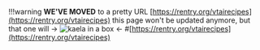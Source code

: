 !!!warning **WE'VE MOVED**
	to a pretty URL
	[https://rentry.org/vtairecipes](https://rentry.org/vtairecipes)
	this page won't be updated anymore, but that one will
	-> ![kaela in a box](https://files.catbox.moe/l80d2f.png) <-
#[https://rentry.org/vtairecipes](https://rentry.org/vtairecipes)
